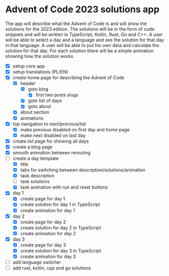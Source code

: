 # Advent of Code 2023 solutions app

The app will describe what the Advent of Code is and will show the solutions for the 2023 edition.
The solutions will be in the form of code snippets and will be written in TypeScript, Kotlin, Rust, Go and C++.
A user will be able to select a day and a language and see the solution for that day in that language.
A user will be able to put his own data and calculate the solution for that day.
For each solution there will be a simple animation showing how the solution works.

- [x] setup core app
- [x] setup translations (PL/EN)
- [x] create home page for describing the Advent of Code
  - [x] header
    - [x] goto blog
      - [x] first two posts slugs
    - [x] goto list of days
    - [x] goto about
  - [x] about section
  - [x] animations
- [x] top navigation to next/previous/list
  - [x] make previous disabled on first day and home page
  - [x] make next disabled on last day
- [x] create list page for showing all days
- [x] create a blog page
- [x] smooth animation between rerouting
- [ ] create a day template
  - [x] title
  - [x] tabs for switching between description/solutions/animation
  - [x] task description
  - [ ] task solutions
  - [x] task animation with run and reset buttons
- [x] day 1
  - [x] create page for day 1
  - [x] create solution for day 1 in TypeScript
  - [x] create animation for day 1
- [x] day 2
  - [x] create page for day 2
  - [x] create solution for day 2 in TypeScript
  - [x] create animation for day 2
- [x] day 3
  - [x] create page for day 3
  - [x] create solution for day 3 in TypeScript
  - [x] create animation for day 3
- [ ] add language switcher
- [ ] add rust, kotlin, cpp and go solutions